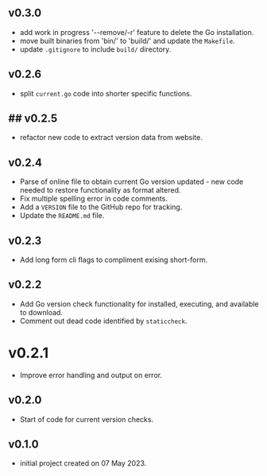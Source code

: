 ## v0.3.0
- add work in progress '--remove/-r' feature to delete the Go installation.
- move built binaries from 'bin/' to 'build/' and update the `Makefile`.
- update `.gitignore` to include `build/` directory.

## v0.2.6
- split `current.go` code into shorter specific functions.

## ## v0.2.5
- refactor new code to extract version data from website.

## v0.2.4
- Parse of online file to obtain current Go version updated - new code needed to restore functionality as format altered.
- Fix multiple spelling error in code comments.
- Add a `VERSION` file to the GitHub repo for tracking.
- Update the `README.md` file.

## v0.2.3
- Add long form cli flags to compliment exising short-form.

## v0.2.2
- Add Go version check functionality for installed, executing, and available to download.
- Comment out dead code identified by `staticcheck`.

# v0.2.1
- Improve error handling and output on error.

## v0.2.0
- Start of code for current version checks.

## v0.1.0
- initial project created on 07 May 2023.
